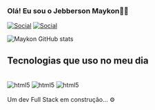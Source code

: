 ### Olá! Eu sou o Jebberson Maykon👋🏼

[![Social](https://img.shields.io/badge/Instagram-E4405F?style=for-the-badge&logo=instagram&logoColor=white)](https://www.instagram.com/jebberson_maykon/)
[![Social](https://img.shields.io/badge/LinkedIn-0077B5?style=for-the-badge&logo=linkedin&logoColor=white)](https://www.linkedin.com/in/jebberson-maykon-541645282/)

![Maykon GitHub stats](https://github-readme-stats.vercel.app/api?username=devMaykon&show_icons=true&theme=radical)

## Tecnologias que uso no meu dia

<div style="display: inline_block"><br>
    <img align="center" alt="html5" src="https://img.shields.io/badge/JavaScript-F7DF1E?style=for-the-badge&logo=javascript&logoColor=black"/>
   <img align="center" alt="html5" src="https://img.shields.io/badge/HTML5-E34F26?style=for-the-badge&logo=html5&logoColor=white"/>
    <img align="center" alt="html5" src="https://img.shields.io/badge/CSS3-1572B6?style=for-the-badge&logo=css3&logoColor=white"/>
</div>



<br>
Um dev Full Stack em construção... ⚙️
